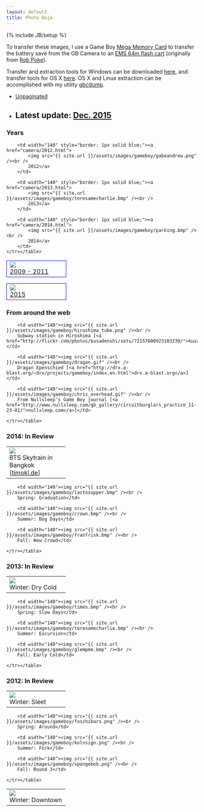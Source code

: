 ```yaml
---
layout: default
title: Photo Dojo
---
```

{% include JB/setup %}

<p>To transfer these images, I use a Game Boy <a href="http://www.amazon.com/Mega-Memory-Card/dp/B00002R108">Mega Memory Card</a> to transfer the battery save from the GB Camera to an <a href="http://store.kitsch-bent.com/product/usb-64m-smart-card">EMS 64m flash cart</a> (originally from <a href="http://robpoke.com/game-boy-camera-photos-to-pc/">Rob Poke</a>).</p>
<p>Transfer and extraction tools for Windows can be downloaded <a href="{{ site.url }}/assets/files/ems64m-win.zip">here</a>, and transfer tools for OS X <a href="{{ site.url }}/assets/files/ems64m-osx.zip">here</a>. OS X and Linux extraction can be accomplished with my utility <a href="https://github.com/excelangue/gbcdump">gbcdump</a>.</p>

<ul>
	<li><a href="camera/all.html">Unpaginated</a></li>
	<li><h2>Latest update: <a href="camera/2015.html#latest">Dec. 2015</a></h2></li>
</ul>

<h3>Years</h3>
<p>
	<table border="0" cellpadding="4"><tr>
		<td width="140" style="border: 1px solid blue;"><a href="camera/2009-2011.html">
			<img src="{{ site.url }}/assets/images/gameboy/textyjamie.png" /><br />
			2009 - 2011</a>
		</td>

		<td width="140" style="border: 1px solid blue;"><a href="camera/2012.html">
			<img src="{{ site.url }}/assets/images/gameboy/gabeandrew.png" /><br />
			2012</a>
		</td>
		
		<td width="140" style="border: 1px solid blue;"><a href="camera/2013.html">
			<img src="{{ site.url }}/assets/images/gameboy/teresamecharlie.bmp" /><br />
			2013</a>
		</td>
		
		<td width="140" style="border: 1px solid blue;"><a href="camera/2014.html">
			<img src="{{ site.url }}/assets/images/gameboy/parking.bmp" /><br />
			2014</a>
		</td>
	</tr></table>
</p>

<p>
	<table border="0" cellpadding="4"><tr>
		<td width="140" style="border: 1px solid blue;"><a href="camera/2015.html">
			<img src="{{ site.url }}/assets/images/gameboy/goodluck.bmp" /><br />
			2015</a>
		</td>		
	</tr></table>
</p>

<h3>From around the web</h3>
<p>
	<table border="0" cellpadding="4"><tr>
		<td width="140"><img src="{{ site.url }}/assets/images/gameboy/bangkok10.gif" /><br />
		BTS Skytrain in Bangkok [<a href="http://timokl.de">timokl.de</a>]</td>

		<td width="140"><img src="{{ site.url }}/assets/images/gameboy/hiroshima_tube.png" /><br />
		Subway station in Hiroshima [<a href="http://flickr.com/photos/kusadenshi/sets/72157600923103239/">kusadenshi</a>]</td>

		<td width="140"><img src="{{ site.url }}/assets/images/gameboy/dragan.gif" /><br />
		Dragan Epenschied [<a href="http://drx.a-blast.org/~drx/projects/gameboy/index.en.html">drx.a-blast.org</a>]</td>

		<td width="140"><img src="{{ site.url }}/assets/images/gameboy/chris_overhead.gif" /><br />
		From Nullsleep's Game Boy journal [<a href="http://www.nullsleep.com/gb_gallery/circuitburglars_practice_11-23-01/">nullsleep.com</a>]</td>

	</tr></table>
</p>

<h3>2014: In Review</h3>
<p>
	<table border="0" cellpadding="4"><tr>
		<td width="140"><img src="{{ site.url }}/assets/images/gameboy/parking.bmp" /><br />
		Winter: Dry Cold</td>

		<td width="140"><img src="{{ site.url }}/assets/images/gameboy/lastosupper.bmp" /><br />
		Spring: Graduation</td>

		<td width="140"><img src="{{ site.url }}/assets/images/gameboy/crown.bmp" /><br />
		Summer: Dog Days</td>

		<td width="140"><img src="{{ site.url }}/assets/images/gameboy/franfrisk.bmp" /><br />
		Fall: New Crowd</td>

	</tr></table>
</p>

<h3>2013: In Review</h3>
<p>
	<table border="0" cellpadding="4"><tr>
		<td width="140"><img src="{{ site.url }}/assets/images/gameboy/foschisnow.bmp" /><br />
		Winter: Sleet</td>

		<td width="140"><img src="{{ site.url }}/assets/images/gameboy/times.bmp" /><br />
		Spring: Slow Days</td>

		<td width="140"><img src="{{ site.url }}/assets/images/gameboy/teresamecharlie.bmp" /><br />
		Summer: Excursion</td>

		<td width="140"><img src="{{ site.url }}/assets/images/gameboy/glempme.bmp" /><br />
		Fall: Early Cold</td>

	</tr></table>
</p>

<h3>2012: In Review</h3>
<p>
	<table border="0" cellpadding="4"><tr>
		<td width="140"><img src="{{ site.url }}/assets/images/gameboy/gabeandrew.png" /><br />
		Winter: Downtown</td>

		<td width="140"><img src="{{ site.url }}/assets/images/gameboy/foschibars.png" /><br />
		Spring: Around</td>

		<td width="140"><img src="{{ site.url }}/assets/images/gameboy/kolnsign.png" /><br />
		Summer: Fork</td>

		<td width="140"><img src="{{ site.url }}/assets/images/gameboy/spongebob.png" /><br />
		Fall: Round 3</td>

	</tr></table>
</p>